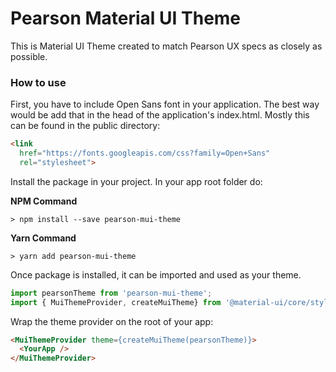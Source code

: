 # Pearson Material UI Theme

This is Material UI Theme created to match Pearson UX specs as closely as possible.

### How to use
First, you have to include Open Sans font in your application. The best way would be add that in the head of
the application's index.html. Mostly this can be found in the public directory:
```html
<link
  href="https://fonts.googleapis.com/css?family=Open+Sans"
  rel="stylesheet">
```

Install the package in your project. In your app root folder do:

**NPM Command**

```shell
> npm install --save pearson-mui-theme
```

**Yarn Command**

```shell
> yarn add pearson-mui-theme
```

Once package is installed, it can be imported and used as your theme.
```javascript
import pearsonTheme from 'pearson-mui-theme';
import { MuiThemeProvider, createMuiTheme} from '@material-ui/core/styles';
```

Wrap the theme provider on the root of your app:

```html
<MuiThemeProvider theme={createMuiTheme(pearsonTheme)}>
  <YourApp />
</MuiThemeProvider>
```

